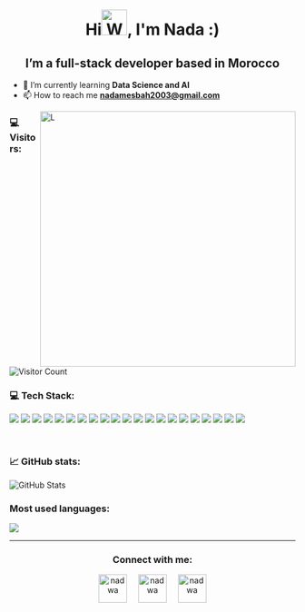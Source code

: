 <h1 align="center">Hi<img src="https://raw.githubusercontent.com/nixin72/nixin72/master/wave.gif" alt="Waving hand animated gif" height="45" width="45" />, I'm Nada :)</h1>
<h2 align="center">I’m a full-stack developer based in Morocco</h2>

- 🌱 I’m currently learning **Data Science and AI**
- 📫 How to reach me **nadamesbah2003@gmail.com**

<img align="right" width="450px" height="auto" alt="L" src="https://static1.srcdn.com/wordpress/wp-content/uploads/2024/02/cha-hae-in-1.jpg?q=70&fit=crop&w=1140&h=&dpr=1" />

<h3 align="left">💻 Visitors:</h3>

![Visitor Count](https://profile-counter.glitch.me/{NadaMesbah}/count.svg)



<h3 align="left">💻 Tech Stack:</h3>
<p align="left">
<img src ="https://img.shields.io/badge/C-00599C?style=for-the-badge&logo=c&logoColor=white"/>
<img src="https://img.shields.io/badge/java-%23ED8B00.svg?style=for-the-badge&logo=openjdk&logoColor=white"/>
<img src="https://img.shields.io/badge/express.js-%23404d59.svg?style=for-the-badge&logo=express&logoColor=%2361DAFB"/>
<img src="https://img.shields.io/badge/nestjs-%23E0234E.svg?style=for-the-badge&logo=nestjs&logoColor=white"/>
<img src="https://img.shields.io/badge/Next-black?style=for-the-badge&logo=next.js&logoColor=white"/>
<img src="https://img.shields.io/badge/react-%2320232a.svg?style=for-the-badge&logo=react&logoColor=%2361DAFB"/>
<img src="https://img.shields.io/badge/Socket.io-black?style=for-the-badge&logo=socket.io&badgeColor=010101"/>
<img src="https://img.shields.io/badge/c%23-%23239120.svg?style=for-the-badge&logo=csharp&logoColor=white"/>
<img src="https://img.shields.io/badge/html5%20-%23E34F26.svg?&style=for-the-badge&logo=html5&logoColor=white"/>
<img src="https://img.shields.io/badge/css3-%231572B6.svg?style=for-the-badge&logo=css3&logoColor=white"/>
<img src="https://img.shields.io/badge/bootstrap-%238511FA.svg?style=for-the-badge&logo=bootstrap&logoColor=white"/>
<img src="https://img.shields.io/badge/javascript-%23323330.svg?style=for-the-badge&logo=javascript&logoColor=%23F7DF1E"/>
<img src ="https://img.shields.io/badge/android-%2307405e.svg?&style=for-the-badge&logo=android&logoColor=white"/>
<img src="https://img.shields.io/badge/python-3670A0?style=for-the-badge&logo=python&logoColor=ffdd54"/>
<img src="https://img.shields.io/badge/git%20-%23F05033.svg?&style=for-the-badge&logo=git&logoColor=white"/>
<img src="https://img.shields.io/badge/mysql-%2300f.svg?&style=for-the-badge&logo=mysql&logoColor=white"/>
<img src ="https://img.shields.io/badge/MongoDB-%234ea94b.svg?&style=for-the-badge&logo=mongodb&logoColor=white"/>
<img src ="https://img.shields.io/badge/sqlite-%2307405e.svg?&style=for-the-badge&logo=sqlite&logoColor=white"/>
<img src ="https://img.shields.io/badge/Django-092E20?style=for-the-badge&logo=django&logoColor=white"/>
<img src ="https://img.shields.io/badge/.NET-5C2D91?style=for-the-badge&logo=.net&logoColor=white"/>
<img src="https://img.shields.io/badge/node.js-6DA55F?style=for-the-badge&logo=node.js&logoColor=white"/>
</p><br>

<h3 align="left">📈 GitHub stats: </h3>

![GitHub Stats](https://github-readme-stats.vercel.app/api?username=NadaMesbah&show_icons=true&theme=radical)

<h3 align="left">Most used languages: </h3>
<img src="https://github-readme-stats.vercel.app/api/top-langs/?username=NadaMesbah&layout=compact&theme=radical"/>
<hr>
<h3 align="center">Connect with me:</h3>
<p align="center">
<a href="https://twitter.com/ivy_lecter" target="blank"><img align="center" src="https://img.icons8.com/avantgarde/100/twitter.png" alt="nadwa" height="50" width="50" /></a> &nbsp;&nbsp;&nbsp;
<a href="https://www.linkedin.com/in/nada-mesbah-132068266/" target="blank"><img align="center" src="https://img.icons8.com/color/48/linkedin.png" alt="nadwa" height="50" width="50" /></a>&nbsp;&nbsp;&nbsp;&nbsp;
<a href="https://discord.gg/#1687" target="blank"><img align="center" src="https://img.icons8.com/avantgarde/100/discord-logo.png" alt="nadwa" height="50" width="50" /></a>
</p>
